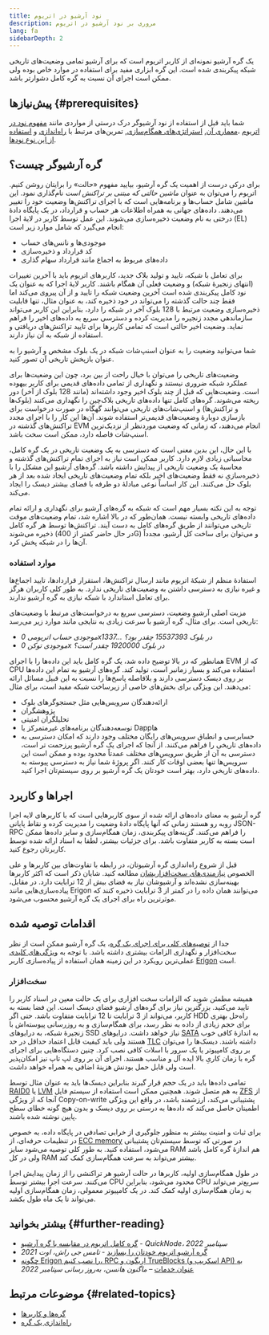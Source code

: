 ```yaml
---
title: نود آرشیو در اتریوم
description: مروری بر نود آرشیو در اتریوم
lang: fa
sidebarDepth: 2
---
```


یک گره آرشیو نمونه‌ای از کاربر اتریوم است که برای آرشیو تمامی وضعیت‌های تاریخی شبکه پیکربندی شده است. این گره ابزاری مفید برای استفاده در موارد خاص بوده ولی ممکن است اجرای آن نسبت به گره کامل دشوارتر باشد.

## پیش‌نیازها {#prerequisites}

شما باید قبل از استفاده از نود آرشیوگر درک درستی از مواردی مانند [مفهوم نود در اتریوم](/developers/docs/nodes-and-clients/) ،[معماری آن](/developers/docs/nodes-and-clients/node-architecture/), [استراتژی‌های همگام‌سازی](/developers/docs/nodes-and-clients/#sync-modes), تمرین‌های مرتبط با [راه‌اندازی](/developers/docs/nodes-and-clients/run-a-node/) و [استفاده از این نوع نودها](/developers/docs/apis/json-rpc/).

## گره آرشیوگر چیست؟

برای درکی درست از اهمیت یک گره آرشیو، بیایید مفهوم «حالت» را برایتان روشن کنیم. اتریوم را می‌توان به عنوان _ماشین حالتی که مبتنی بر تراکنش است_ نام‌گذاری نمود. این ماشین شامل حساب‌ها و برنامه‌هایی است که با اجرای تراکنش‌ها وضعیت خود را تغییر می‌دهند. داده‌های جهانی به همراه اطلاعات هر حساب و قرارداد، در یک پایگاه دادۀ درختی به نام وضعیت ذخیره‌سازی می‌شوند. این عمل توسط کاربر در لایۀ اجرا (EL) انجام می‌گیرد که شامل موارد زیر است:

- موجودی‌ها و نانس‌های حساب
- کد قرارداد و ذخیره‌سازی
- داده‌های مربوط به اجماع مانند قرارداد سهام گذاری

برای تعامل با شبکه، تایید و تولید بلاک جدید، کاربرهای اتریوم باید با آخرین تغییرات (انتهای زنجیرۀ شبکه) و وضعیت فعلی آن همگام باشند. کاربر لایۀ اجرا که به عنوان یک نود کامل پیکربندی شده است آخرین وضعیت شبکه را تایید و از آن پیروی می‌کند اما فقط چند حالت گذشته را می‌تواند در خود ذخیره کند، به عنوان مثال، تنها قابلیت ذخیره‌سازی وضعیت مرتبط با 128 بلوک آخر در شبکه را دارد، بنابراین این کاربر می‌تواند سازماندهی مجدد زنجیره را مدیریت کرده و دسترسی سریع به داده‌های اخیر را فراهم نماید. وضعیت اخیر حالتی است که تمامی کاربرها برای تایید تراکنش‌های دریافتی و استفاده از شبکه به آن نیاز دارند.

شما می‌توانید وضعیت را به عنوان اسنپ‌شات شبکه در یک بلوک مشخص و آرشیو را به عنوان بازپخش تاریخی آن تصور کنید.

وضعیت‌های تاریخی را می‌توان با خیال راحت از بین برد، چون این وضعیت‌ها برای عملکرد شبکه ضروری نیستند و نگهداری از تمامی داده‌های قدیمی برای کاربر بیهوده است. وضعیت‌هایی که قبل از چند بلوک اخیر وجود داشته‌اند (مانند 128 بلوک از آخر) دور ریخته می‌شوند. گره‌های کامل تنها داده‌های تاریخی بلاک‌چین را نگهداری می‌کنند (بلوک‌ها و تراکنش‌ها) و اسنپ‌شات‌های تاریخی می‌توانند گهگاه در صورت درخواست برای بازسازی دوبارۀ وضعیت‌های قدیمی‌تر استفاده شوند. آن‌ها این کار را با اجرای مجدد تراکنش‌های گذشته در EVM انجام می‌دهند، که زمانی که وضعیت موردنظر از نزدیک‌ترین اسنپ‌شات فاصله دارد، ممکن است سخت باشد.

با این حال، این بدین معنی است که دسترسی به یک وضعیت تاریخی در یک گره کامل، محاسباتی زیادی لازم دارد. کاربر ممکن است نیاز به اجرای تمام تراکنش‌های گذشته و محاسبۀ یک وضعیت تاریخی از پیدایش داشته باشد. گره‌های آرشیو این مشکل را با ذخیره‌سازیِ نه فقط وضعیت‌های اخیر بلکه تمام وضعیت‌های تاریخی ایجاد شده بعد از هر بلوک حل می‌کنند. این کار اساساً نوعی مبادلۀ دو طرفه با فضای بیشتر دیسک را ایجاد می‌کند.

توجه به این نکته بسیار مهم است که شبکه به گره‌های آرشیو برای نگهداری و ارائه‌ تمام داده‌های تاریخی وابسته نیست. همان‌طور که در بالا اشاره شد، تمام وضعیت‌های موقت تاریخی می‌توانند از طریق گره‌های کامل به دست آیند. تراکنش‌ها توسط هر گره کامل ذخیره می‌شوند (در حال حاضر کمتر از 400G) و می‌توان برای ساخت کل آرشیو، مجدداً آن‌ها را در شبکه پخش کرد.

### موارد استفاده

استفادۀ منظم از شبکۀ اتریوم مانند ارسال تراکنش‌ها، استقرار قراردادها، تایید اجماع‌ها و غیره نیازی به دسترسی داشتن به وضعیت‌های تاریخی ندارد. به طور کلی کاربران هرگز برای تعامل استاندارد با شبکه نیازی به گره آرشیو ندارند.

مزیت اصلی آرشیوِ وضعیت، دسترسی سریع به درخواست‌های مرتبط با وضعیت‌های تاریخی است. برای مثال، گره آرشیو با سرعت زیادی به نتایجی مانند موارد زیر می‌رسد:

- _موجودی حساب اتریومی 0x1337… در بلوک 15537393 چقدر بود؟_
- _موجودی توکن 0x در بلوک 1920000 چقدر است؟_

همانطور که در بالا توضیح داده شد، یک گره کامل باید این داده‌ها را با اجرای EVM که از CPU استفاده می‌کند و بسیار زمانبر است، تولید کند. گره‌های آرشیو به تمام این داده‌ها بر روی دیسک دسترسی دارند و بلافاصله پاسخ‌ها را نسبت به این قبیل مسائل ارائه می‌دهند. این ویژگی برای بخش‌های خاصی از زیرساخت شبکه مفید است، برای مثال:

- ارائه‌دهندگان سرویس‌هایی مثل جستجوگر‌های بلوک
- پژوهشگران
- تحلیلگران امنیتی
- توسعه‌دهندگان برنامه‌های غیرمتمرکز یا Dappها
- حسابرسی و انطباق
سرویس‌های رایگان مختلف وجود دارند که امکان دسترسی به داده‌های تاریخی را فراهم می‌کنند. از آنجا که اجرای یک گره آرشیو پرزحمت تر است، دسترسی به آن از طریق سرویس‌های مختلف عمدتاً محدود بوده و ممکن است این سرویس‌ها تنها بعضی اوقات کار کنند. اگر پروژۀ شما نیاز به دسترسی پیوسته به داده‌های تاریخی دارد، بهتر است خودتان یک گره آرشیو بر روی سیستم‌تان اجرا کنید.</p> 



## اجراها و کاربرد

گره آرشیو به معنای داده‌های ارائه شده از سوی کاربرهایی است که با کاربرهای لایه اجرا روبه رو هستند زمانی که آنها پایگاه دادۀ وضعیت را مدیریت کرده و نقاط پایانی JSON-RPC را فراهم می‌کنند. گزینه‌های پیکربندی، زمان همگام‌سازی و سایز داده‌ها ممکن است بسته به کاربر متفاوت باشد. برای جزئیات بیشتر، لطفا به اسناد ارائه شده توسط کاربرتان رجوع کنید.

قبل از شروع راه‌اندازی گره آرشیوتان، در رابطه با تفاوت‌های بین کاربرها و علی الخصوص [نیازمندی‌های سخت‌افزاریشان](/developers/docs/nodes-and-clients/run-a-node/#requirements) مطالعه کنید. شایان ذکر است که اکثر کاربرها بهینه‌سازی نشده‌اند و آرشیوشان نیاز به فضای بیش از 12 ترابایت دارد. در مقابل، پیاده‌سازی‌هایی مانند Erigon می‌توانند همان داده را در کمتر از 3 ترابایت ذخیره کنند که موثرترین راه برای اجرای یک گره آرشیو محسوب می‌شود.



## اقدامات توصیه شده

جدا از [توصیه‌های کلی برای اجرای یک گره](/developers/docs/nodes-and-clients/run-a-node/)، یک گره آرشیو ممکن است از نظر سخت‌افزار و نگهداری الزامات بیشتری داشته باشد. با توجه به [ویژگی‌های کلیدی](https://github.com/ledgerwatch/erigon#key-features) عملی‌ترین رویکرد در این زمینه همان استفاده از پیاده‌سازی کاربر [Erigon](/developers/docs/nodes-and-clients/#erigon) است.



### سخت‌افزار

همیشه مطمئن شوید که الزامات سخت افزاری برای یک حالت معین در اسناد کاربر را تایید می‌کنید. بزرگترین نیاز برای گره‌های آرشیو فضای دیسک است. این فضا بسته به کاربر، می‌تواند از 3 ترابایت تا 12 ترابایت متفاوت باشد. حتی اگر HDD راه‌حل بهتری برای حجم زیادی از داده به نظر رسد، برای همگام‌سازی و به روزرسانی پیوسته‌اش با زنجیرۀ شبکه، به درایوهای SSD نیاز خواهد داشت. درایوهای [SATA](https://www.cleverfiles.com/help/sata-hard-drive.html) به اندازۀ کافی خوب هستند ولی باید کیفیت قابل اعتماد حداقل در حد [TLC](https://blog.synology.com/tlc-vs-qlc-ssds-what-are-the-differences) داشته باشند. دیسک‌ها را می‌توان بر روی کامپیوتر یا یک سرور با اسلات کافی نصب کرد. چنین دستگاه‌هایی برای اجرای گره با زمان کاریِ بالا ایده آل و مناسب هستند. اجرای آن بر روی لپ تاپ نیز امکان‌پذیر است ولی قابل حمل بودنش هزینۀ اضافی به همراه خواهد داشت.

تمامی داده‌ها باید در یک حجم قرار گیرند بنابراین دیسک‌ها باید به عنوان مثال توسط [RAID0](https://en.wikipedia.org/wiki/Standard_RAID_levels#RAID_0) یا [LVM](https://web.mit.edu/rhel-doc/5/RHEL-5-manual/Deployment_Guide-en-US/ch-lvm.html) به هم متصل شوند. همچنین ممکن است استفاده از سیستم فایل [ZFS](https://en.wikipedia.org/wiki/ZFS) از آنجا که از ویژگی Copy-on-write پشتیبانی می‌کند، ارزشمند باشد، در واقع این ویژگی اطمینان حاصل می‌کند که داده‌ها به درستی بر روی دیسک و بدون هیچ گونه خطای سطح پایین نوشته شده باشند.

برای ثبات و امنیت بیشتر به منظور جلوگیری از خرابی تصادفی در پایگاه داده، به خصوص در تنظیمات حرفه‌ای، از [ECC memory](https://en.wikipedia.org/wiki/ECC_memory) در صورتی که توسط سیستم‌تان پشتیبانی می‌شود، استفاده کنید. به طور کلی توصیه می‌شود سایز RAM هم اندازۀ گره کامل باشد ولی در کل RAM بیشتر می‌تواند به سرعت همگام‌سازی کمک کند.

در طول همگام‌سازی اولیه، کاربرها در حالت آرشیو هر تراکنشی را از زمان پیدایش اجرا می‌کنند. سرعت اجرا بیشتر توسط CPU محدود می‌شود، بنابراین CPU سریع‌تر می‌تواند به زمان همگام‌سازی اولیه کمک کند. در یک کامپیوتر معمولی، زمان همگام‌سازی اولیه می‌تواند تا یک ماه طول بکشد.



## بیشتر بخوانید {#further-reading}

- [گره کامل اتریوم در مقایسه با گره آرشیو](https://www.quicknode.com/guides/infrastructure/ethereum-full-node-vs-archive-node) - _QuickNode، سپتامبر 2022_
- [گره آرشیو اتریوم خودتان را بسازید](https://tjayrush.medium.com/building-your-own-ethereum-archive-node-72c014affc09) - _تامس جی راش، اوت 2021_
- [چگونه Erigon را نصب کنیم، RPC اِریگون و TrueBlocks (اسکریپ و API) به عنوان خدمات](https://magnushansson.xyz/blog_posts/crypto_defi/2022-01-10-Erigon-Trueblocks) _– ماگنون هانسن، به‌روز رسانی سپتامبر 2022_



## موضوعات مرتبط {#related-topics}

- [گره‌ها و کاربرها](/developers/docs/nodes-and-clients/)
- [راه‌اندازی یک گره](/developers/docs/nodes-and-clients/run-a-node/)
